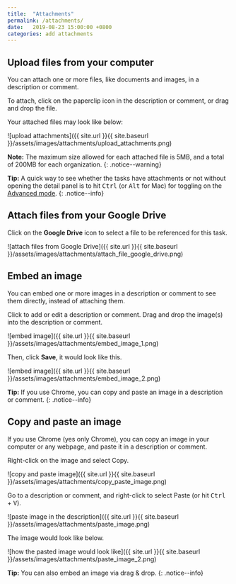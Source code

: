 ```yaml
---
title:  "Attachments"
permalink: /attachments/
date:   2019-08-23 15:00:00 +0800
categories: add attachments
---
```

## Upload files from your computer

You can attach one or more files, like documents and images, in a description or comment.

To attach, click on the paperclip icon in the description or comment, or drag and drop the file.

Your attached files may look like below:

![upload attachments]({{ site.url }}{{ site.baseurl }}/assets/images/attachments/upload_attachments.png)


**Note:** The maximum size allowed for each attached file is 5MB, and a total of 200MB for each organization.
{: .notice--warning}

**Tip:** A quick way to see whether the tasks have attachments or not without opening the detail panel is to hit <kbd>Ctrl</kbd> (or <kbd>Alt</kbd> for Mac) for toggling on the [Advanced mode](/guide/advanced-mode/). 
{: .notice--info}


## Attach files from your Google Drive

Click on the **Google Drive** icon to select a file to be referenced for this task.

![attach files from Google Drive]({{ site.url }}{{ site.baseurl }}/assets/images/attachments/attach_file_google_drive.png)


## Embed an image

You can embed one or more images in a description or comment to see them directly, instead of attaching them.

Click to add or edit a description or comment. Drag and drop the image(s) into the description or comment. 

![embed image]({{ site.url }}{{ site.baseurl }}/assets/images/attachments/embed_image_1.png)

Then, click **Save**, it would look like this.

![embed image]({{ site.url }}{{ site.baseurl }}/assets/images/attachments/embed_image_2.png)

**Tip:** If you use Chrome, you can copy and paste an image in a description or comment.
{: .notice--info}


## Copy and paste an image

If you use Chrome (yes only Chrome), you can copy an image in your computer or any webpage, and paste it in a description or comment.

Right-click on the image and select Copy.

![copy and paste image]({{ site.url }}{{ site.baseurl }}/assets/images/attachments/copy_paste_image.png)

Go to a description or comment, and right-click to select Paste (or hit <kbd>Ctrl</kbd> + <kbd>V</kbd>).

![paste image in the description]({{ site.url }}{{ site.baseurl }}/assets/images/attachments/paste_image.png)

The image would look like below. 

![how the pasted image would look like]({{ site.url }}{{ site.baseurl }}/assets/images/attachments/paste_image_2.png)

**Tip:** You can also embed an image via drag & drop.
{: .notice--info}

